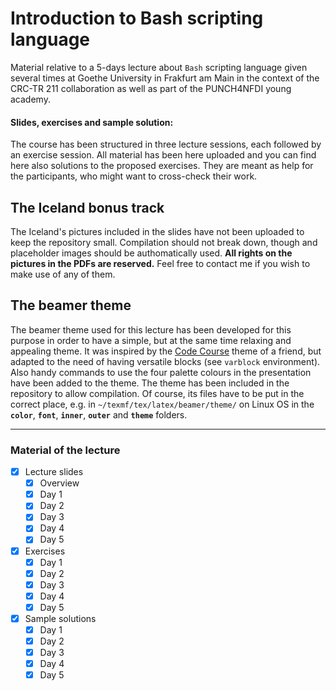 # Introduction to Bash scripting language

Material relative to a 5-days lecture about `Bash` scripting language given several times at Goethe University in Frakfurt am Main in the context of the CRC-TR 211 collaboration as well as part of the PUNCH4NFDI young academy.

#### Slides, exercises and sample solution:

The course has been structured in three lecture sessions, each followed by an exercise session.
All material has been here uploaded and you can find here also solutions to the proposed exercises.
They are meant as help for the participants, who might want to cross-check their work.

## The Iceland bonus track

The Iceland's pictures included in the slides have not been uploaded to keep the repository small.
Compilation should not break down, though and placeholder images should be authomatically used.
**All rights on the pictures in the PDFs are reserved.**
Feel free to contact me if you wish to make use of any of them.

## The beamer theme

The beamer theme used for this lecture has been developed for this purpose in order to have a simple, but at the same time relaxing and appealing theme.
It was inspired by the [Code Course](https://github.com/Irubataru/beamer-themes) theme of a friend, but adapted to the need of having versatile blocks (see `varblock` environment).
Also handy commands to use the four palette colours in the presentation have been added to the theme.
The theme has been included in the repository to allow compilation.
Of course, its files have to be put in the correct place, e.g. in `~/texmf/tex/latex/beamer/theme/` on Linux OS in the **`color`**, **`font`**, **`inner`**, **`outer`** and **`theme`** folders.

---

### Material of the lecture

- [X] Lecture slides
  - [X] Overview
  - [X] Day 1
  - [X] Day 2
  - [X] Day 3
  - [X] Day 4
  - [X] Day 5

- [X] Exercises
  - [X] Day 1
  - [X] Day 2
  - [X] Day 3
  - [X] Day 4
  - [X] Day 5

- [X] Sample solutions
  - [X] Day 1
  - [X] Day 2
  - [X] Day 3
  - [X] Day 4
  - [X] Day 5
